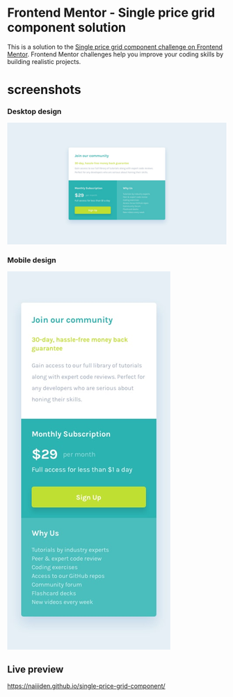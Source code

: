 # Frontend Mentor - Single price grid component solution

This is a solution to the [Single price grid component challenge on Frontend Mentor](https://www.frontendmentor.io/challenges/single-price-grid-component-5ce41129d0ff452fec5abbbc). Frontend Mentor challenges help you improve your coding skills by building realistic projects.

# screenshots
### Desktop design
![Desktop design](/design/desktop-design.jpg)
### Mobile design
![Mobile design](/design/mobile-design.jpg)

## Live preview
https://naiiiden.github.io/single-price-grid-component/